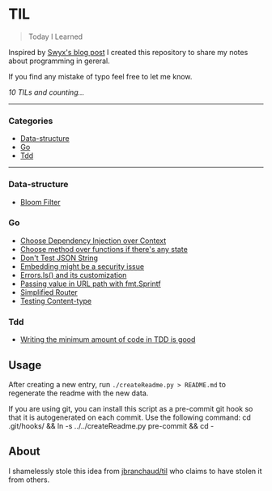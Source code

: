 # TIL

> Today I Learned

Inspired by [Swyx's blog post](https://www.swyx.io/learn-in-public/) I created this repository to share my notes about programming in gereral.

If you find any mistake of typo feel free to let me know.


_10 TILs and counting..._

---

### Categories

* [Data-structure](#data-structure)
* [Go](#go)
* [Tdd](#tdd)

---

### Data-structure

- [Bloom Filter](data-structure//bloom-filter.md)

### Go

- [Choose Dependency Injection over Context](go//choose-di-over-context.md)
- [Choose method over functions if there's any state](go//method-over-func.md)
- [Don't Test JSON String](go//dont-test-json-string.md)
- [Embedding might be a security issue](go//embedding-might-be-security-issue.md)
- [Errors.Is() and its customization](go//implementing-errors-is.md)
- [Passing value in URL path with fmt.Sprintf](go//passing-value-in-url-path.md)
- [Simplified Router](go//simplified-router.md)
- [Testing Content-type](go//testing-content-type.md)

### Tdd

- [Writing the minimum amount of code in TDD is good](tdd//write-minimum-amnt-code-tdd.md)

## Usage

After creating a new entry, run `./createReadme.py > README.md` to regenerate
the readme with the new data.

If you are using git, you can install this script as a pre-commit git hook so
that it is autogenerated on each commit.  Use the following command:
    cd .git/hooks/ && ln -s ../../createReadme.py pre-commit && cd -


## About

I shamelessly stole this idea from
[jbranchaud/til](https://github.com/jbranchaud/til) who claims to have stolen
it from others.

